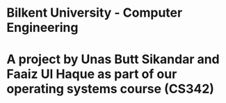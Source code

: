 # Bilkent University - Computer Engineering
# A project by Unas Butt Sikandar and Faaiz Ul Haque as part of our operating systems course (CS342)
